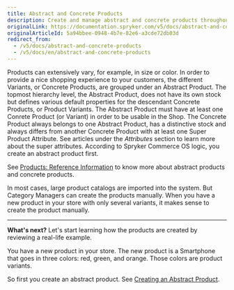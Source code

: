 ```yaml
---
title: Abstract and Concrete Products
description: Create and manage abstract and concrete products throughout your online shop in the Back Office.
originalLink: https://documentation.spryker.com/v5/docs/abstract-and-concrete-products
originalArticleId: 5a94bbee-0948-4b7e-82e6-a3cde72db03d
redirect_from:
  - /v5/docs/abstract-and-concrete-products
  - /v5/docs/en/abstract-and-concrete-products
---
```


Products can extensively vary, for example, in size or color. In order to provide a nice shopping experience to your customers, the different Variants, or Concrete Products, are grouped under an Abstract Product. 
The topmost hierarchy level, the Abstract Product, does not have its own stock but defines various default properties for the descendant Concrete Products, or Product Variants. The Abstract Product must have at least one Conrete Product (or Variant) in order to be usable in the Shop. The Concrete Product always belongs to one Abstract Product, has a distinctive stock and always differs from another Concrete Product with at least one Super Product Attribute. See articles under the _Attributes_ section to learn more about the super attributes. According to Spryker Commerce OS logic, you create an abstract product first.

See [Products: Reference Information](/docs/scos/user/user-guides/{{page.version}}/back-office-user-guide/catalog/products/references/products-reference-information.html) to know more about abstract products and concrete products.

In most cases, large product catalogs are imported into the system. But Category Managers can create the products manually. When you have a new product in your store with only several variants, it makes sense to create the product manually. 

***
**What's next?**
Let's start learning how the products are created by reviewing a real-life example.

You have a new product in your store. The new product is a Smartphone that goes in three colors: red, green, and orange. Those colors are product variants.

So first you create an abstract product. See [Creating an Abstract Product](/docs/scos/user/user-guides/{{page.version}}/back-office-user-guide/catalog/products/abstract-products/creating-an-abstract-product.html).

